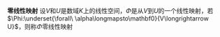 **零线性映射**
设$V$和$U$是数域$K$上的线性空间，$\Phi$是从$V$到$U$的一个线性映射，若$\Phi:\underset{\forall\
\alpha\longmapsto\mathbf0}{V\longrightarrow U}$，则称$\Phi$零线性映射